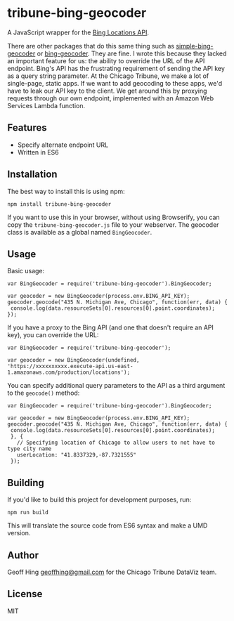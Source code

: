 tribune-bing-geocoder
=====================

A JavaScript wrapper for the [Bing Locations API](https://msdn.microsoft.com/en-us/library/ff701715.aspx).

There are other packages that do this same thing such as [simple-bing-geocoder](https://www.npmjs.com/package/simple-bing-geocoder) or [bing-geocoder](https://www.npmjs.com/package/bing-geocoder).  They are fine.  I wrote this because they lacked an important feature for us: the ability to override the URL of the API endpoint.  Bing's API has the frustrating requirement of sending the API key as a query string parameter.  At the Chicago Tribune, we make a lot of single-page, static apps.  If we want to add geocoding to these apps, we'd have to leak our API key to the client.  We get around this by proxying requests through our own endpoint, implemented with an Amazon Web Services Lambda function. 

Features
--------

* Specify alternate endpoint URL
* Written in ES6

Installation
------------

The best way to install this is using npm:

    npm install tribune-bing-geocoder

If you want to use this in your browser, without using Browserify, you can copy the `tribune-bing-geocoder.js` file to your webserver.  The geocoder class is available as a global named `BingGeocoder`. 

Usage
-----

Basic usage:

    var BingGeocoder = require('tribune-bing-geocoder').BingGeocoder;
    
    var geocoder = new BingGeocoder(process.env.BING_API_KEY);
    geocoder.geocode("435 N. Michigan Ave, Chicago", function(err, data) {
     console.log(data.resourceSets[0].resources[0].point.coordinates);
    });

If you have a proxy to the Bing API (and one that doesn't require an API key), you can override the URL:

    var BingGeocoder = require('tribune-bing-geocoder');
    
    var geocoder = new BingGeocoder(undefined, 'https://xxxxxxxxxx.execute-api.us-east-1.amazonaws.com/production/locations');


You can specify additional query parameters to the API as a third argument to the `geocode()` method:

    var BingGeocoder = require('tribune-bing-geocoder').BingGeocoder;
    
    var geocoder = new BingGeocoder(process.env.BING_API_KEY);
    geocoder.geocode("435 N. Michigan Ave, Chicago", function(err, data) {
     console.log(data.resourceSets[0].resources[0].point.coordinates);
     }, {
       // Specifying location of Chicago to allow users to not have to type city name
       userLocation: "41.8337329,-87.7321555"
     });

Building
--------

If you'd like to build this project for development purposes, run:

    npm run build

This will translate the source code from ES6 syntax and make a UMD version.

Author
------

Geoff Hing <geoffhing@gmail.com> for the Chicago Tribune DataViz team.

License
-------

MIT

